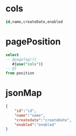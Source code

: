 cols
===
```sql
id,name,createDate,enabled
```


pagePosition
===
```sql
select
-- @pageTag(){
   #{use("cols")}
-- @}
from position
```


jsonMap
===
```json
{
    "id":"id",
    "name":"name",
    "createdate":"createDate",
    "enabled":"enabled"
}
```